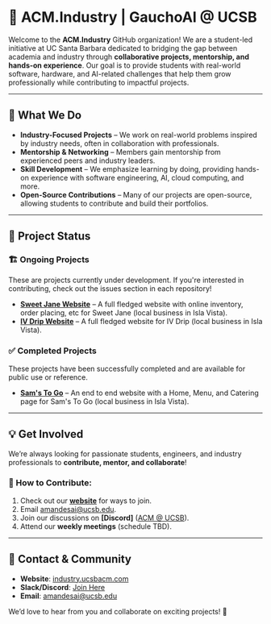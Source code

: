 # 🚀 ACM.Industry | GauchoAI @ UCSB

Welcome to the **ACM.Industry** GitHub organization! We are a student-led initiative at UC Santa Barbara dedicated to bridging the gap between academia and industry through **collaborative projects, mentorship, and hands-on experience**. Our goal is to provide students with real-world software, hardware, and AI-related challenges that help them grow professionally while contributing to impactful projects.

---

## 📌 What We Do

- **Industry-Focused Projects** – We work on real-world problems inspired by industry needs, often in collaboration with professionals.
- **Mentorship & Networking** – Members gain mentorship from experienced peers and industry leaders.
- **Skill Development** – We emphasize learning by doing, providing hands-on experience with software engineering, AI, cloud computing, and more.
- **Open-Source Contributions** – Many of our projects are open-source, allowing students to contribute and build their portfolios.

---

## 📂 Project Status

### 🏗️ Ongoing Projects
These are projects currently under development. If you're interested in contributing, check out the issues section in each repository!

- **[Sweet Jane Website](#)** – A full fledged website with online inventory, order placing, etc for Sweet Jane (local business in Isla Vista).
- **[IV Drip Website](#)** – A full fledged website for IV Drip (local business in Isla Vista).

### ✅ Completed Projects
These projects have been successfully completed and are available for public use or reference.

- **[Sam's To Go](https://samstogoislavista)** – An end to end website with a Home, Menu, and Catering page for Sam's To Go (local business in Isla Vista).

---

## 💡 Get Involved
We’re always looking for passionate students, engineers, and industry professionals to **contribute, mentor, and collaborate**!

### 🔹 How to Contribute:
1. Check out our **[website](https://industry.ucsbacm.com/join.html)** for ways to join.
2. Email amandesai@ucsb.edu.
3. Join our discussions on **[Discord]** ([ACM @ UCSB](https://discord.gg/8n8ySxxQUd)).
4. Attend our **weekly meetings** (schedule TBD).

---

## 🤝 Contact & Community
- **Website**: [industry.ucsbacm.com](https://industry.ucsbacm.com)
- **Slack/Discord**: [Join Here](https://discord.gg/8n8ySxxQUd)
- **Email**: amandesai@ucsb.edu

We’d love to hear from you and collaborate on exciting projects! 🚀
